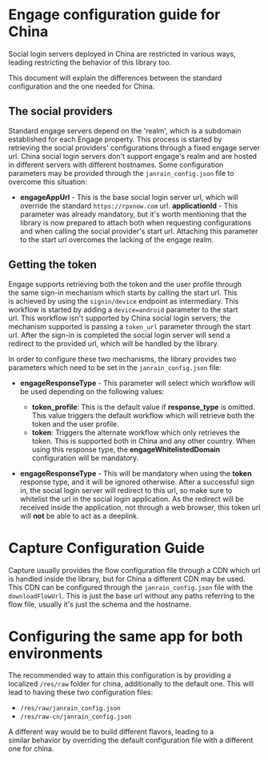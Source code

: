 # Engage configuration guide for China
Social login servers deployed in China are restricted in various ways,
leading restricting the behavior of this library too.

This document will explain the differences between the standard  
configuration and the one needed for China.

## The social providers
Standard engage servers depend on the 'realm', which is a subdomain  
established for each Engage property. This process is started by  
retrieving the social providers' configurations through a fixed engage
server url.
China social login servers don't support engage's realm and are hosted  
in different servers with different hostnames.
Some configuration parameters may be provided through the
`janrain_config.json` file to overcome this situation:
* **engageAppUrl** - This is the base social login server url, which
will override the standard `https://rpxnow.com` url.
**applicationId** - This parameter was already mandatory, but it's worth
mentioning that the library is now prepared to attach both when
requesting configurations and when calling the social provider's
start url. Attaching this parameter to the start url overcomes the
lacking of the engage realm.

## Getting the token
Engage supports retrieving both the token and the user profile through  
the same sign-in mechanism which starts by calling the start url. This  
is achieved by using the `signin/device` endpoint as intermediary. This  
workflow is started by adding a `device=android` parameter to the start  
url.
This workflow isn't supported by China social login servers; the  
mechanism supported is passing a `token_url` parameter through the start  
url. After the sign-in is completed the social login server will send a  
redirect to the provided url, which will be handled by the library.

In order to configure these two mechanisms, the library provides two  
parameters which need to be set in the `janrain_config.json` file:
* **engageResponseType** - This parameter will select which workflow will
be used depending on the following values:
  * **token_profile**: This is the default value if **response_type** is
omitted. This value triggers the default workflow which will retrieve
both the token and the user profile.
  * **token**: Triggers the alternate workflow which only retrieves the
token. This is supported both in China and any other country. When using
this response type, the **engageWhitelistedDomain** configuration will
be mandatory.

* **engageResponseType** - This will be mandatory when using the
**token** response type, and it will be ignored otherwise. After a
successful sign in, the social login server will redirect to this url,
so make sure to whitelist the url in the social login application.
As the redirect will be received inside the application, not through a
web browser, this token url will **not** be able to act as a deeplink.

# Capture Configuration Guide
Capture usually provides the flow configuration file through a CDN which
url is handled inside the library, but for China a different CDN may be
used.
This CDN can be configured through the `janrain_config.json` file with
the `downloadFlowUrl`. This is just the base url without any paths
referring to the flow file, usually it's just the schema and the hostname.

# Configuring the same app for both environments
The recommended way to attain this configuration is by providing a  
localized `/res/raw` folder for china, additionally to the default one.
This will lead to having these two configuration files:
* `/res/raw/janrain_config.json`
* `/res/raw-cn/janrain_config.json`

A different way would be to build different flavors, leading to a  
similar behavior by overriding the default configuration file with a
different one for china.
